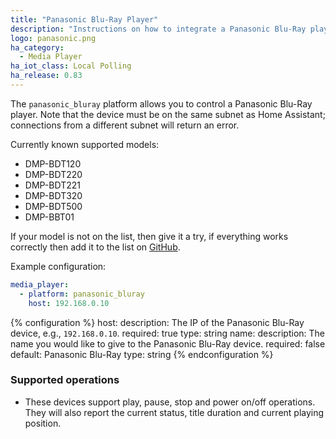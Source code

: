```yaml
---
title: "Panasonic Blu-Ray Player"
description: "Instructions on how to integrate a Panasonic Blu-Ray player into Home Assistant."
logo: panasonic.png
ha_category:
  - Media Player
ha_iot_class: Local Polling
ha_release: 0.83
---
```


The `panasonic_bluray` platform allows you to control a Panasonic Blu-Ray player. Note that the device must be on the same subnet as Home Assistant; connections from a different subnet will return an error.

Currently known supported models:

- DMP-BDT120
- DMP-BDT220
- DMP-BDT221
- DMP-BDT320
- DMP-BDT500
- DMP-BBT01

If your model is not on the list, then give it a try, if everything works correctly then add it to the list on [GitHub](https://github.com/home-assistant/home-assistant.io/blob/current/source/_components/panasonic_bluray.markdown).

Example configuration:

```yaml
media_player:
  - platform: panasonic_bluray
    host: 192.168.0.10
```

{% configuration %}
host:
  description: The IP of the Panasonic Blu-Ray device, e.g., `192.168.0.10`.
  required: true
  type: string
name:
  description: The name you would like to give to the Panasonic Blu-Ray device.
  required: false
  default: Panasonic Blu-Ray
  type: string
{% endconfiguration %}

### Supported operations

- These devices support play, pause, stop and power on/off operations. They will also report the current status, title duration and current playing position.
